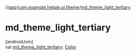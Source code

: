 //[app](../../index.md)/[com.example.helpie.ui.theme](index.md)/[md_theme_light_tertiary](md_theme_light_tertiary.md)

# md_theme_light_tertiary

[androidJvm]\
val [md_theme_light_tertiary](md_theme_light_tertiary.md): [Color](https://developer.android.com/reference/kotlin/androidx/compose/ui/graphics/Color.html)
